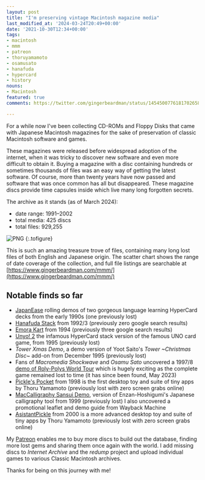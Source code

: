 ```yaml
---
layout: post
title: "I'm preserving vintage Macintosh magazine media"
last_modified_at: '2024-03-24T20:49+00:00'
date: '2021-10-30T12:34+00:00'
tags:
- macintosh
- mmm
- patreon
- thoruyamamoto
- osamusato
- hanafuda
- hypercard
- history
nouns:
- Macintosh
featured: true
comments: https://twitter.com/gingerbeardman/status/1454500776181702658

---
```


For a while now I've been collecting CD-ROMs and Floppy Disks that came with Japanese Macintosh magazines for the sake of preservation of classic Macintosh software and games.

These magazines were released before widespread adoption of the internet, when it was tricky to discover new software and even more difficult to obtain it. Buying a magazine with a disc containing hundreds or sometimes thousands of files was an easy way of getting the latest software. Of course, more than twenty years have now passed and software that was once common has all but disappeared. These magazine discs provide time capsules inside which live many long forgotten secrets.

The archive as it stands (as of March 2024):

*   date range: 1991–2002
*   total media: 425 discs
*   total files: 929,255

![PNG](https://cdn.gingerbeardman.com/images/posts/mmm-scatter.png "Distribution of discs by month")
{:.tofigure}

This is such an amazing treasure trove of files, containing many long lost files of both English and Japanese origin. The scatter chart shows the range of date coverage of the collection, and full file listings are searchable at [https://www.gingerbeardman.com/mmm/](https://www.gingerbeardman.com/mmm/)

## Notable finds so far

*   [JapanEase](https://macintoshgarden.org/apps/japanease) rolling demos of two gorgeous language learning HyperCard decks from the early 1990s (one previously lost)
*   [Hanafuda Stack](/2021/10/31/hypercard-hanafuda/) from 1992/3 (previously zero google search results)
*   [Emora Kart](/2021/10/31/mouse-controlled-super-mario-kart-clone-for-classic-macintosh/) from 1994 (previously three google search results)
*   [Unyo! 2](https://macintoshgarden.org/games/unyo-2) the infamous HyperCard stack version of the famous UNO card game, from 1995 (previously lost)
*   _Tower Xmas Demo_, a demo version of Yoot Saito's _Tower ~Christmas Disc~_ add-on from December 1995 (previously lost)
*   Fans of _Macromedia Shockwave_ and _Osamu Sato_ uncovered a 1997/8 [demo of Roly-Polys World Tour](https://www.youtube.com/watch?v=FlMzJs8Eb8Y) which is hugely exciting as the complete game remained lost to time (it has since been found, May 2023)
*   [Pickle's Pocket](https://macintoshgarden.org/apps/pickles-pocket) from 1998 is the first desktop toy and suite of tiny apps by Thoru Yamamoto (previously lost with zero screen grabs online)
*   [MacCalligraphy Sansui Demo](https://macintoshgarden.org/apps/maccalligraphy-sansui), version of Enzan-Hoshigumi's Japanese calligraphy tool from 1999 (previously lost) I also uncovered a promotional leaflet and demo guide from Wayback Machine
*   [AsistantPickle](https://macintoshgarden.org/apps/asistantpickle) from 2000 is a more advanced desktop toy and suite of tiny apps by Thoru Yamamoto (previously lost with zero screen grabs online)

My [Patreon](https://www.patreon.com/gingerbeardman) enables me to buy more discs to build out the database, finding more lost gems and sharing them once again with the world. I add missing discs to _Internet Archive_ and the _redump_ project and upload individual games to various Classic Macintosh archives.

Thanks for being on this journey with me!
